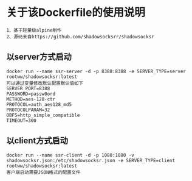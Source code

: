 关于该Dockerfile的使用说明
===
    1、基于轻量级alpine制作
    2、源码来自https://github.com/shadowsocksrr/shadowsocksr
以server方式启动
----
    docker run --name ssr-server -d -p 8388:8388 -e SERVER_TYPE=server rootww/shadowsocksr:latest
    可以通过变量修改默认配置默认值如下
    SERVER_PORT=8388
    PASSWORD=passw0ord
    METHOD=aes-128-ctr
    PROTOCOL=auth_aes128_md5
    PROTOCOLPARAM=32
    OBFS=http_simple_compatible
    TIMEOUT=300
以client方式启动
----
    docker run --name ssr-client -d -p 1080:1080 -v shadowsocksr.json:/etc/shadowsocksr.json -e SERVER_TYPE=client rootww/shadowsocksr:latest
    客户端启动需要JSON格式的配置文件
    
